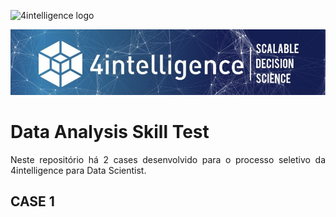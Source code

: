 ![4intelligence logo](https://media-exp1.licdn.com/dms/image/C4D1BAQFAgQBp6OtbKg/company-background_10000/0?e=2159024400&v=beta&t=yDvo-shdTMwiowWMRts7j465a8ewZyMGdDIx3OFuG6g)

<img src="0.jfif">

# Data Analysis Skill Test
<p align="justify">Neste repositório há 2 cases desenvolvido para o processo seletivo da 4intelligence para Data  Scientist. </p>

## CASE 1